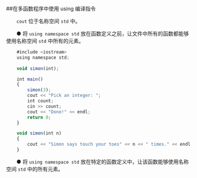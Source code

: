 ##在多函数程序中使用 using 编译指令

&emsp;&emsp;`cout` 位于名称空间 `std` 中。

&emsp;&emsp;● 将 `using namespace std` 放在函数定义之前，让文件中所有的函数都能够使用名称空间 `std` 中所有的元素。

```javascript
    #include <iostream>
    using namespace std;
    
    void simon(int);

    int main()
    {
        simon(3);
        cout << "Pick an integer: ";
        int count;
        cin >> count;
        cout << "Done!" << endl;
        return 0;
    }

    void simon(int n)
    {
        cout << "Simon says touch your toes" << n << " times." << endl;
    }
```

&emsp;&emsp;● 将 `using namespace std` 放在特定的函数定义中，让该函数能够使用名称空间 `std` 中的所有元素。